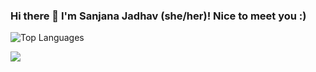 ### Hi there 👋  I'm Sanjana Jadhav (she/her)! Nice to meet you :) 

![Top Languages](https://github-readme-stats.vercel.app/api/top-langs/?username=sanjanajadhavv&hide_progress=true)

![](https://komarev.com/ghpvc/?username=sanjanajadhavv&color=dc143c&&style=flat)
